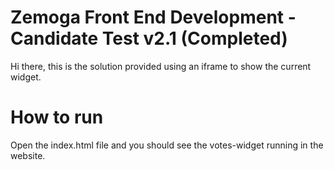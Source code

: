 # Zemoga Front End Development - Candidate Test v2.1 (Completed)

Hi there, this is the solution provided using an iframe to show the current widget.

# How to run

Open the index.html file and you should see the votes-widget running in the website.

